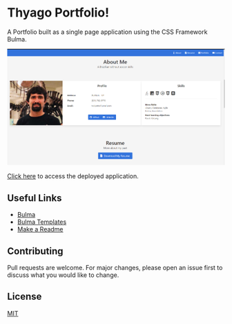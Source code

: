 # Thyago Portfolio!

   A Portfolio built as a single page application using the CSS Framework Bulma.

   ![Portfolio](https://github.com/tvolpatto/tvolpatto-portfolio/blob/master/assets/images/screenshot/screen1.PNG)

  

   
   [Click here](https://tvolpatto.github.io/tvolpatto-portfolio/) to access the deployed application.



## Useful Links 

   * [Bulma](https://bulma.io/)
   * [Bulma Templates](https://bulmatemplates.github.io/bulma-templates/)
   * [Make a Readme](https://www.makeareadme.com/)

## Contributing

   Pull requests are welcome. For major changes, please open an issue first to discuss what you would like to change.


## License
   
   [MIT](https://choosealicense.com/licenses/mit/)
